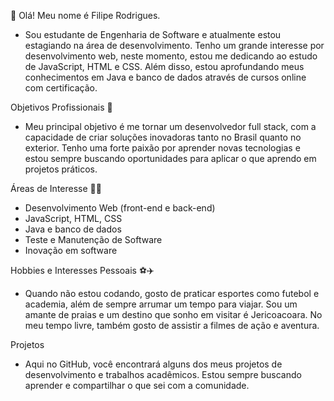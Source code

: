 👋 Olá! Meu nome é Filipe Rodrigues.

* Sou estudante de Engenharia de Software e atualmente estou estagiando na área de desenvolvimento.
Tenho um grande interesse por desenvolvimento web, neste momento, estou me dedicando ao estudo de JavaScript, HTML e CSS. Além disso,
estou aprofundando meus conhecimentos em Java e banco de dados através de cursos online com certificação.

Objetivos Profissionais 🎯

* Meu principal objetivo é me tornar um desenvolvedor full stack, com a capacidade de criar soluções inovadoras tanto no Brasil quanto no exterior.
Tenho uma forte paixão por aprender novas tecnologias e estou sempre buscando oportunidades para aplicar o que aprendo em projetos práticos.

Áreas de Interesse 👨‍💻

* Desenvolvimento Web (front-end e back-end)
* JavaScript, HTML, CSS
* Java e banco de dados
* Teste e Manutenção de Software
* Inovação em software

Hobbies e Interesses Pessoais ⚽️✈️

* Quando não estou codando, gosto de praticar esportes como futebol e academia, além de sempre arrumar um tempo para viajar.
Sou um amante de praias e um destino que sonho em visitar é Jericoacoara. No meu tempo livre, também gosto de assistir a filmes de ação e aventura.

Projetos

* Aqui no GitHub, você encontrará alguns dos meus projetos de desenvolvimento e trabalhos acadêmicos. Estou sempre buscando aprender e compartilhar o que sei com a comunidade.

